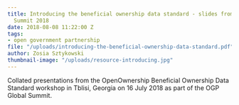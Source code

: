 ```yaml
---
title: Introducing the beneficial ownership data standard - slides from the OGP Global
  Summit 2018
date: 2018-08-08 11:22:00 Z
tags:
- open government partnership
file: "/uploads/introducing-the-beneficial-ownership-data-standard.pdf"
author: Zosia Sztykowski
thumbnail-image: "/uploads/resource-introducing.jpg"
---
```


Collated presentations from the OpenOwnership Beneficial Ownership Data Standard workshop in Tblisi, Georgia on 16 July 2018 as part of the OGP Global Summit.

